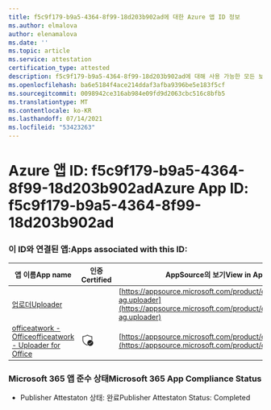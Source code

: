 ```yaml
---
title: f5c9f179-b9a5-4364-8f99-18d203b902ad에 대한 Azure 앱 ID 정보
ms.author: elmalova
author: elenamalova
ms.date: ''
ms.topic: article
ms.service: attestation
certification_type: attested
description: f5c9f179-b9a5-4364-8f99-18d203b902ad에 대해 사용 가능한 모든 보안 및 규정 준수 정보입니다.
ms.openlocfilehash: ba6e5184f4ace214ddaf3afba9396be5e183f5cf
ms.sourcegitcommit: 0098942ce316ab984e09fd9d2063cbc516c8bfb5
ms.translationtype: MT
ms.contentlocale: ko-KR
ms.lasthandoff: 07/14/2021
ms.locfileid: "53423263"
---
```

# <a name="azure-app-id-f5c9f179-b9a5-4364-8f99-18d203b902ad"></a><span data-ttu-id="22afc-103">Azure 앱 ID: f5c9f179-b9a5-4364-8f99-18d203b902ad</span><span class="sxs-lookup"><span data-stu-id="22afc-103">Azure App ID: f5c9f179-b9a5-4364-8f99-18d203b902ad</span></span>


### <a name="apps-associated-with-this-id"></a><span data-ttu-id="22afc-104">이 ID와 연결된 앱:</span><span class="sxs-lookup"><span data-stu-id="22afc-104">Apps associated with this ID:</span></span>
| <span data-ttu-id="22afc-105">**앱 이름**</span><span class="sxs-lookup"><span data-stu-id="22afc-105">**App name**</span></span> | <span data-ttu-id="22afc-106">**인증**</span><span class="sxs-lookup"><span data-stu-id="22afc-106">**Certified**</span></span> | <span data-ttu-id="22afc-107">**AppSource의 보기**</span><span class="sxs-lookup"><span data-stu-id="22afc-107">**View in AppSource**</span></span> |
|-|-|-|
| [<span data-ttu-id="22afc-108">업로더</span><span class="sxs-lookup"><span data-stu-id="22afc-108">Uploader</span></span>](https://docs.microsoft.com/en-us/microsoft-365-app-certification/forward/officeatwork-ag.uploader) |  | [https://appsource.microsoft.com/product/office/officeatwork-ag.uploader](https://appsource.microsoft.com/product/office/officeatwork-ag.uploader) |
| [<span data-ttu-id="22afc-109">officeatwork - Office</span><span class="sxs-lookup"><span data-stu-id="22afc-109">officeatwork - Uploader for Office</span></span>](https://docs.microsoft.com/en-us/microsoft-365-app-certification/forward/WA104381430) | <img alt="Certified application badge" src="../media/certified-badge.png" height="25" width="25" /> | [https://appsource.microsoft.com/product/office/WA104381430](https://appsource.microsoft.com/product/office/WA104381430) |

### <a name="microsoft-365-app-compliance-status"></a><span data-ttu-id="22afc-110">Microsoft 365 앱 준수 상태</span><span class="sxs-lookup"><span data-stu-id="22afc-110">Microsoft 365 App Compliance Status</span></span>
- <span data-ttu-id="22afc-111">Publisher Attestaton 상태: 완료</span><span class="sxs-lookup"><span data-stu-id="22afc-111">Publisher Attestaton Status: Completed</span></span>
